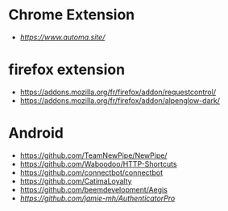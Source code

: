 # Chrome Extension
* *https://www.automa.site/*

# firefox extension
* https://addons.mozilla.org/fr/firefox/addon/requestcontrol/
* https://addons.mozilla.org/fr/firefox/addon/alpenglow-dark/

# Android
* https://github.com/TeamNewPipe/NewPipe/
* https://github.com/Waboodoo/HTTP-Shortcuts
* https://github.com/connectbot/connectbot
* https://github.com/CatimaLoyalty
* https://github.com/beemdevelopment/Aegis
* *https://github.com/jamie-mh/AuthenticatorPro*

